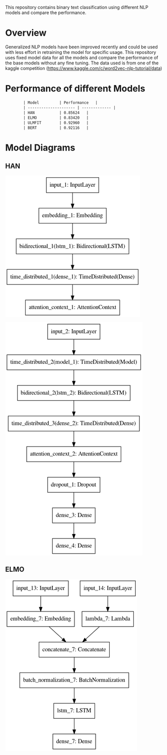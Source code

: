 This repository contains binary text classification using different NLP models and compare the performance.

# Overview
Generalized NLP models have been improved recently and could be used with less effort in retraining the model for specific usage. This repository uses fixed model data for all the models and compare the performance of the base models without any fine tuning. The data used is from one of the kaggle competition (https://www.kaggle.com/c/word2vec-nlp-tutorial/data)

# Performance of different Models



			| Model  		| Performance 	|
			| --------------------- | ------------- |
			| HAN			| 0.85624  	|
			| ELMO  		| 0.83420  	|
			| ULMFIT  		| 0.92960  	|
			| BERT  		| 0.92116  	|

# Model Diagrams
## HAN

![HAN Word Encoder model](word-encoder.png?raw=true "HAN Word Encoder model")

![HAN Sentence Encoder model](sentence-encoder.png?raw=true "HAN Sentence Encoder model")


## ELMO

![ELMO model](elmo.png?raw=true "ELMO model")
